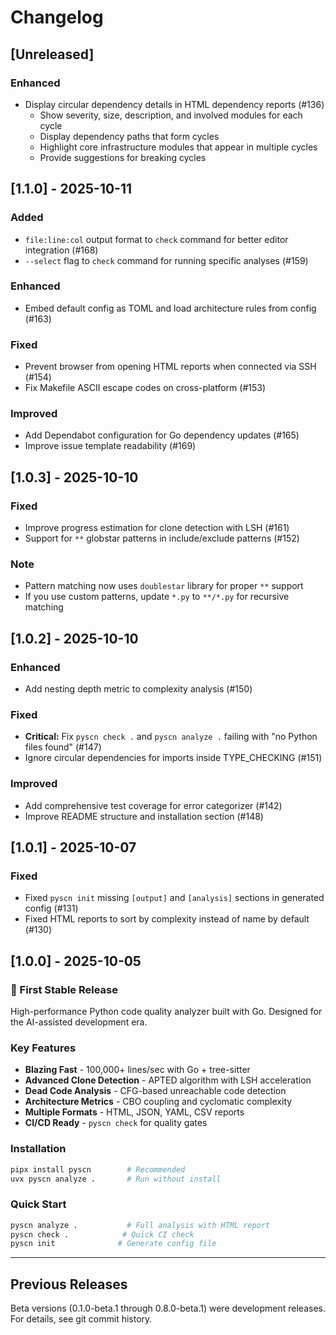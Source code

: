# Changelog

## [Unreleased]

### Enhanced
- Display circular dependency details in HTML dependency reports (#136)
  - Show severity, size, description, and involved modules for each cycle
  - Display dependency paths that form cycles
  - Highlight core infrastructure modules that appear in multiple cycles
  - Provide suggestions for breaking cycles

## [1.1.0] - 2025-10-11

### Added
- `file:line:col` output format to `check` command for better editor integration (#168)
- `--select` flag to `check` command for running specific analyses (#159)

### Enhanced
- Embed default config as TOML and load architecture rules from config (#163)

### Fixed
- Prevent browser from opening HTML reports when connected via SSH (#154)
- Fix Makefile ASCII escape codes on cross-platform (#153)

### Improved
- Add Dependabot configuration for Go dependency updates (#165)
- Improve issue template readability (#169)

## [1.0.3] - 2025-10-10

### Fixed
- Improve progress estimation for clone detection with LSH (#161)
- Support for `**` globstar patterns in include/exclude patterns (#152)

### Note
- Pattern matching now uses `doublestar` library for proper `**` support
- If you use custom patterns, update `*.py` to `**/*.py` for recursive matching

## [1.0.2] - 2025-10-10

### Enhanced
- Add nesting depth metric to complexity analysis (#150)

### Fixed
- **Critical:** Fix `pyscn check .` and `pyscn analyze .` failing with "no Python files found" (#147)
- Ignore circular dependencies for imports inside TYPE_CHECKING (#151)

### Improved
- Add comprehensive test coverage for error categorizer (#142)
- Improve README structure and installation section (#148)

## [1.0.1] - 2025-10-07

### Fixed
- Fixed `pyscn init` missing `[output]` and `[analysis]` sections in generated config (#131)
- Fixed HTML reports to sort by complexity instead of name by default (#130)

## [1.0.0] - 2025-10-05

### 🎉 First Stable Release

High-performance Python code quality analyzer built with Go.
Designed for the AI-assisted development era.

### Key Features

- **Blazing Fast** - 100,000+ lines/sec with Go + tree-sitter
- **Advanced Clone Detection** - APTED algorithm with LSH acceleration
- **Dead Code Analysis** - CFG-based unreachable code detection
- **Architecture Metrics** - CBO coupling and cyclomatic complexity
- **Multiple Formats** - HTML, JSON, YAML, CSV reports
- **CI/CD Ready** - `pyscn check` for quality gates

### Installation

```bash
pipx install pyscn        # Recommended
uvx pyscn analyze .       # Run without install
```

### Quick Start

```bash
pyscn analyze .           # Full analysis with HTML report
pyscn check .            # Quick CI check
pyscn init              # Generate config file
```

---

## Previous Releases

Beta versions (0.1.0-beta.1 through 0.8.0-beta.1) were development releases.
For details, see git commit history.